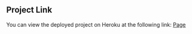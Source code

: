 ## Project Link

You can view the deployed project on Heroku at the following link: [Page](https://solarbf-721cf6b069ac.herokuapp.com)